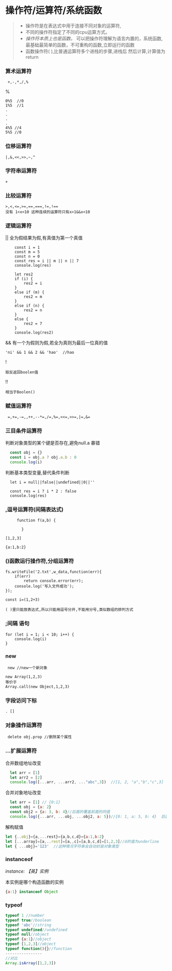 
# 操作符/运算符/系统函数



> * 操作符是在表达式中用于连接不同对象的运算符,
> * 不同的操作符指定了不同的cpu运算方式。
> * _操作符本质上也是函数。_ 可以把操作符理解为语言内置的，系统函数,最基础最简单的函数，不可重构的函数,立即运行的函数
> * 函数操作符( ),比普通运算符多个进栈的步骤,进栈后 然后计算,计算值为return
> 



### 算术运算符

     +,-,*,/,%

%

```
0%5  //0
1%5  //1
.
.
.
.
4%5 //4
5%5 //0

```

### 位移运算符

    |,&,<<,>>,~,^

###  字符串运算符
    +

###  比较运算符

    >,<,<=,>=,==,===,!=,!==  
    没有 1<x<10 这种连续的运算符只有x>1&&x<10
###   逻辑运算符
|| 全为假结果为假,有真值为第一个真值

```
    const i = 1
    const m = 5
    const n = 0
    const res = i || m || n || 7
    console.log(res)
```
```
    let res2
    if (i) {
        res2 = i
    }
    else if (m) {
        res2 = m
    }
    else if (n) {
        res2 = n
    }
    else {
        res2 = 7
    }
    console.log(res2)
```

&&  有一个为假则为假,若全为真则为最后一位真的值

    'ni' && 1 && 2 && 'hao'  //hao

! 

```
取反返回boolen值
```

!! 

```
相当于Boolen()
```

### 赋值运算符

```
 =,+=,-=,,++,--*=,/=,%=,<<=,>>=,|=,&=
```

###  三目条件运算符

判断对象类型的某个键是否存在,避免null.a 暴错

```js
  const obj = {}
  const i = obj.a ? obj.a.b : 0
  console.log(i)
```

判断基本类型变量,替代条件判断

```
  let i = null||false||undefined||0||''

  const res = i ? i * 2 : false
  console.log(res)
```
###  ,逗号运算符(间隔表达式) 


````
     function f(a,b) {

       }
````

```
[1,2,3]
```

```
{a:1,b:2}
```
### ()函数运行操作符,分组运算符

```
fs.writeFile('2.txt',w_data,function(err){
    if(err)
        return console.error(err);
    console.log('写入文件成功');
});
```

```
const i=(1,2+3)
```

```
( )里只能放表达式,所以只能用逗号分开,不能用分号,类似数组的排列方式
```

### ;间隔 语句

    for (let i = 1; i < 10; i++) {
        console.log(i)
    }
###  new
`````
 new //new一个新对象
`````
```
new Array(1,2,3) 
等价于
Array.call(new Object,1,2,3)
```

### 字段访问下标

    . []

###  对象操作运算符
```
 delete obj.prop //删除某个属性 
```
###  ...扩展运算符

合并数组地址改变

```js
  let arr = [1]
  let arr2 = [2]
  console.log([...arr, ...arr2, ..."abc",3])  //[1, 2, "a","b","c",3]
```

合并对象地址改变


```js
  let arr = [1] // {0:1}
  const obj = {a: 2}
  const obj2 = {a: 3, b: 4}//后面的覆盖前面的同值
  console.log({...arr, ...obj, ...obj2, a: 5})//{0: 1, a: 5, b: 4}  后面的会a:5会覆盖前面的 原理同上
```

解构赋值

```js
let {..obj}={a,...rest}={a,b,c,d}={a:1,b:2}
let [...array]=[a,..rest]=[a,,c]=[a,b,c,d]=[1,2,3]//d的值为underline
let { ...obj}='123'  //这种情况字符串会自动封装对象类型                                       
```

###   instanceof 

_instance: 【英】实例_   

本实例是哪个构造函数的实例

```js
{a:1} instanceof Object
```

### typeof

```js
typeof 1 //number
typeof true//boolean
typeof 'abc'//string
typeof undefined//undefined
typeof null//object
typeof {a:1}//object
typeof [1,2,3]//object
typeof function(){}//function
----------------
//对比
Array.isArray([1,2,3])
```



